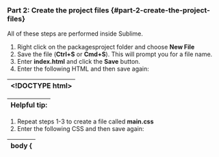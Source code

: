 ### Part 2: Create the project files {#part-2-create-the-project-files}

All of these steps are performed inside Sublime.

1.  Right click on the packagesproject folder and choose **New File**
2.  Save the file (**Ctrl+S** or **Cmd+S**). This will prompt you for a file name.
3.  Enter **index.html** and click the **Save** button.
4.  Enter the following HTML and then save again:

| &lt;!DOCTYPE html&gt; |
| --- |

| **Helpful tip:** |
| --- |

1.  Repeat steps 1-3 to create a file called **main.css**
2.  Enter the following CSS and then save again:

| body { |
| --- |